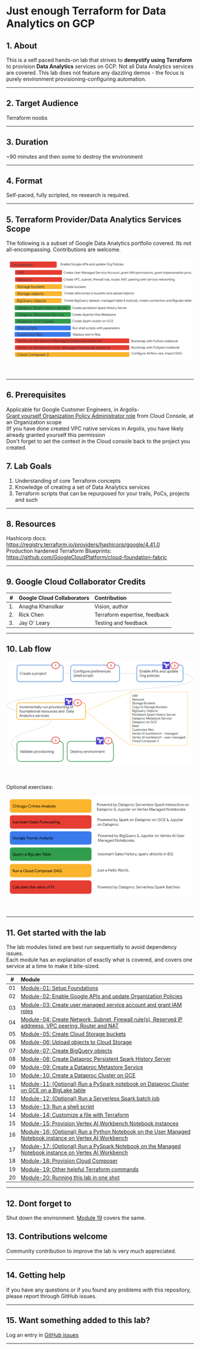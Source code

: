 # Just enough Terraform for Data Analytics on GCP

## 1. About

This is a self paced hands-on lab that strives to **demystify using Terraform** to provision **Data Analytics** services on GCP. Not all Data Analytics services are covered. This lab does not feature any dazzling demos - the focus is purely environment provisioning-configuring automation.  

<hr>

## 2. Target Audience
Terraform noobs

<hr>

## 3. Duration
~90 minutes and then some to destroy the environment

<hr>

## 4. Format
Self-paced, fully scripted, no research is required.<br> 

<hr>

## 5. Terraform Provider/Data Analytics Services Scope
The following is a subset of Google Data Analytics portfolio covered. Its not all-encompassing. Contributions are welcome.

![README](06-images/ts22-tf-lab-1.png)   
<br><br>

<hr>

## 6. Prerequisites

Applicable for Google Customer Engineers, in Argolis-<br>
[Grant yourself Organization Policy Administrator role](05-lab-guide/Misc.md) from Cloud Console, at an Organization scope<br>
(If you have done created VPC native services in Argolis, you have likely already granted yourself this permission<br>
Don't forget to set the context in the Cloud console back to the project you created.

## 7. Lab Goals
1. Understanding of core Terraform concepts
2. Knowledge of creating a set of Data Analytics services 
3. Terraform scripts that can be repurposed for your trails, PoCs, projects and such

<hr>

## 8. Resources
Hashicorp docs: https://registry.terraform.io/providers/hashicorp/google/4.41.0 <br>
Production hardened Terraform Blueprints: https://github.com/GoogleCloudPlatform/cloud-foundation-fabric <br>

<hr>

## 9. Google Cloud Collaborator Credits

| # | Google Cloud Collaborators | Contribution  | 
| -- | :--- | :--- |
| 1. | Anagha Khanolkar | Vision, author |
| 2. | Rick Chen | Terraform expertise, feedback |
| 3. | Jay O' Leary | Testing and feedback |

<hr>

## 10. Lab flow

![README](06-images/ts22-tf-lab.png)   
<br><br>

Optional exercises:

![README](06-images/ts22-tf-lab-2.png)   
<br><br>

<hr>

## 11. Get started with the lab

The lab modules listed are best run sequentially to avoid dependency issues. <br>
Each module has an explanation of exactly what is covered, and covers one service at a time to make it bite-sized.


| # | Module | 
| -- | :--- | 
| 01 |  [Module-01: Setup Foundations](05-lab-guide/Module-01.md)| 
| 02 |  [Module-02: Enable Google APIs and update Organization Policies](05-lab-guide/Module-02.md)| 
| 03 |  [Module-03: Create user managed service account and grant IAM roles](05-lab-guide/Module-03.md)| 
| 04 |  [Module-04: Create Network, Subnet, Firewall rule(s), Reserved IP addreess, VPC peering, Router and NAT](05-lab-guide/Module-04.md)| 
| 05 |  [Module-05: Create Cloud Storage buckets](05-lab-guide/Module-05.md)| 
| 06 |  [Module-06: Upload objects to Cloud Storage](05-lab-guide/Module-06.md)| 
| 07 |  [Module-07: Create BigQuery objects](05-lab-guide/Module-07.md)| 
| 08 |  [Module-08: Create Dataproc Persistent Spark History Server](05-lab-guide/Module-08.md)| 
| 09 |  [Module-09: Create a Dataproc Metastore Service](05-lab-guide/Module-09.md)| 
| 10 |  [Module-10: Create a Dataproc Cluster on GCE](05-lab-guide/Module-10.md)| 
| 11 |  [Module-11: (Optional) Run a PySpark notebook on Dataproc Cluster on GCE on a BigLake table](05-lab-guide/Module-11.md)| 
| 12 |  [Module-12: (Optional) Run a Serverless Spark batch job](05-lab-guide/Module-12.md)| 
| 13 |  [Module-13: Run a shell script](05-lab-guide/Module-13.md)| 
| 14 |  [Module-14: Customize a file with Terraform](05-lab-guide/Module-14.md)| 
| 15 |  [Module-15: Provision Vertex AI Workbench Notebook instances](05-lab-guide/Module-15.md)| 
| 16 |  [Module-16: (Optional) Run a Python Notebook on the User Managed Notebook instance on Vertex AI Workbench](05-lab-guide/Module-16.md)| 
| 17 |  [Module-17: (Optional) Run a PySpark Notebook on the Managed Notebook instance on Vertex AI Workbench](05-lab-guide/Module-17.md)| 
| 18 |  [Module-18: Provision Cloud Composer](05-lab-guide/Module-18.md)| 
| 19 |  [Module-19: Other helpful Terraform commands](05-lab-guide/Module-19.md)| 
| 20 |  [Module-20: Running this lab in one shot](05-lab-guide/Module-20.md)| 

<hr>

## 12. Dont forget to
Shut down the environment. [Module 19](05-lab-guide/Module-19.md) covers the same. 

## 13. Contributions welcome
Community contribution to improve the lab is very much appreciated. <br>

<hr>

## 14. Getting help
If you have any questions or if you found any problems with this repository, please report through GitHub issues.

<hr>

## 15. Want something added to this lab?
Log an entry in [GitHub issues](https://github.com/anagha-google/ts22-just-enough-terraform-for-da/issues)


<hr>






